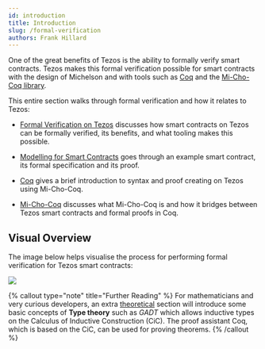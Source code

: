 ```yaml
---
id: introduction
title: Introduction
slug: /formal-verification
authors: Frank Hillard
---
```


One of the great benefits of Tezos is the ability to formally verify smart contracts. Tezos makes this formal verification possible for smart contracts with the design of Michelson and with tools such as [Coq](/developers/docs/advanced-topics/formal-verification/coq/) and the [Mi-Cho-Coq library](/developers/docs/advanced-topics/formal-verification/michocoq).

This entire section walks through formal verification and how it relates to Tezos:

- [Formal Verification on Tezos](/developers/docs/advanced-topics/formal-verification/formal-verification-on-tezos/) discusses how smart contracts on Tezos can be formally verified, its benefits, and what tooling makes this possible.

- [Modelling for Smart Contracts](/developers/docs/advanced-topics/formal-verification/modelling-theorem/) goes through an example smart contract, its formal specification and its proof.

- [Coq](/developers/docs/advanced-topics/formal-verification/coq/) gives a brief introduction to syntax and proof creating on Tezos using Mi-Cho-Coq.

- [Mi-Cho-Coq](/developers/docs/advanced-topics/formal-verification/michocoq/) discusses what Mi-Cho-Coq is and how it bridges between Tezos smart contracts and formal proofs in Coq.


## Visual Overview

The image below helps visualise the process for performing formal verification for Tezos smart contracts:

![](/developers/docs/images/introduction/FormalVerification_overview_intro.svg)

{% callout type="note" title="Further Reading" %}
For mathematicians and very curious developers, an extra [theoretical](/formal-verification/gadt-coq) section will introduce some basic concepts of **Type theory** such as *GADT* which allows inductive types on the Calculus of Inductive Construction (CiC). The proof assistant Coq, which is based on the CiC, can be used for proving theorems. 
{% /callout %}







